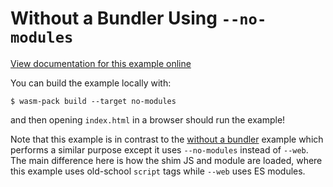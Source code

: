 # Without a Bundler Using `--no-modules`

[View documentation for this example online][dox]

[dox]: https://rustwasm.github.io/wasm-bindgen/examples/without-a-bundler.html

You can build the example locally with:

```
$ wasm-pack build --target no-modules
```

and then opening `index.html` in a browser should run the example!

Note that this example is in contrast to the [without a bundler][wab] example
which performs a similar purpose except it uses `--no-modules` instead of
`--web`. The main difference here is how the shim JS and module are loaded,
where this example uses old-school `script` tags while `--web` uses ES
modules.

[wab]: https://github.com/rustwasm/wasm-bindgen/tree/master/examples/without-a-bundler
